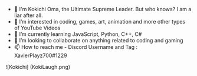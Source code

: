 - 👋 I'm Kokichi Oma, the Ultimate Supreme Leader. But who knows? I am a liar after all.
- 👀 I’m interested in coding, games, art, animation and more other types of YouTube Videos
- 🌱 I’m currently learning JavaScript, Python, C++, C# 
- 💞️ I’m looking to collaborate on anything related to coding and gaming
- 📫 How to reach me - Discord Username and Tag : XavierPlayz700#1229

![Kokichi] (KokiLaugh.png)

<!---
XavierPlayz700/XavierPlayz700 is a ✨ special ✨ repository because its `README.md` (this file) appears on your GitHub profile.
You can click the Preview link to take a look at your changes.
--->
